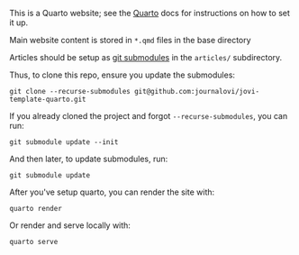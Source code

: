 This is a Quarto website; see the [Quarto](https://quarto.org/docs/getting-started/installation.html) docs for instructions on how to set it up.

Main website content is stored in `*.qmd` files in the base directory

Articles should be setup as [git submodules](https://git-scm.com/book/en/v2/Git-Tools-Submodules) in the `articles/` subdirectory.

Thus, to clone this repo, ensure you update the submodules:

```
git clone --recurse-submodules git@github.com:journalovi/jovi-template-quarto.git
```

If you already cloned the project and forgot `--recurse-submodules`, you can run:
```
git submodule update --init
```

And then later, to update submodules, run:

```
git submodule update
```

After you've setup quarto, you can render the site with:

```
quarto render
```

Or render and serve locally with:

```
quarto serve
```
